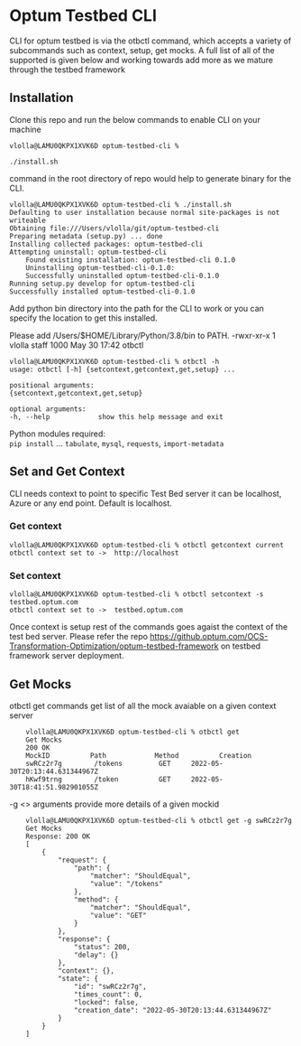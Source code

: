 # Optum Testbed CLI


CLI for optum testbed is via the otbctl command, which accepts a variety of subcommands such as context, setup, get mocks. 
A full list of all of the supported is given below and working towards add more as we mature through the testbed framework


## Installation 

Clone this repo and run the below commands to enable CLI on your machine

    vlolla@LAMU0QKPX1XVK6D optum-testbed-cli %      

    ./install.sh 

command in the root directory of repo would help to generate binary for the CLI.

    vlolla@LAMU0QKPX1XVK6D optum-testbed-cli % ./install.sh
    Defaulting to user installation because normal site-packages is not writeable
    Obtaining file:///Users/vlolla/git/optum-testbed-cli
    Preparing metadata (setup.py) ... done
    Installing collected packages: optum-testbed-cli
    Attempting uninstall: optum-testbed-cli
        Found existing installation: optum-testbed-cli 0.1.0
        Uninstalling optum-testbed-cli-0.1.0:
        Successfully uninstalled optum-testbed-cli-0.1.0
    Running setup.py develop for optum-testbed-cli
    Successfully installed optum-testbed-cli-0.1.0

Add python bin directory into the path for the CLI to work or you can specify the location to get this installed. 

Please add /Users/$HOME/Library/Python/3.8/bin to PATH.
-rwxr-xr-x  1 vlolla  staff  1000 May 30 17:42 otbctl


    vlolla@LAMU0QKPX1XVK6D optum-testbed-cli % otbctl -h
    usage: otbctl [-h] {setcontext,getcontext,get,setup} ...

    positional arguments:
    {setcontext,getcontext,get,setup}

    optional arguments:
    -h, --help            show this help message and exit

Python modules required:  
 `pip install` ... `tabulate`, `mysql`, `requests`, `import-metadata`

## Set and Get Context 

CLI needs context to point to specific Test Bed server it can be localhost, Azure or any end point. Default is localhost.


### Get context
    vlolla@LAMU0QKPX1XVK6D optum-testbed-cli % otbctl getcontext current
    otbctl context set to ->  http://localhost

### Set context

    vlolla@LAMU0QKPX1XVK6D optum-testbed-cli % otbctl setcontext -s testbed.optum.com
    otbctl context set to ->  testbed.optum.com

Once context is setup rest of the commands goes agaist the context of the test bed server. Please refer the repo https://github.optum.com/OCS-Transformation-Optimization/optum-testbed-framework on testbed framework server deployment.


## Get Mocks

otbctl get commands get list of all the mock avaiable on a given context server

        vlolla@LAMU0QKPX1XVK6D optum-testbed-cli % otbctl get  
        Get Mocks
        200 OK
        MockID          Path            Method          Creation
        swRCz2r7g        /tokens         GET     2022-05-30T20:13:44.631344967Z
        hKwf9trng        /token          GET     2022-05-30T18:41:51.982901055Z


-g <<mockid>> arguments  provide more details of a given mockid

        vlolla@LAMU0QKPX1XVK6D optum-testbed-cli % otbctl get -g swRCz2r7g
        Get Mocks
        Response: 200 OK
        [
            {
                "request": {
                    "path": {
                        "matcher": "ShouldEqual",
                        "value": "/tokens"
                    },
                    "method": {
                        "matcher": "ShouldEqual",
                        "value": "GET"
                    }
                },
                "response": {
                    "status": 200,
                    "delay": {}
                },
                "context": {},
                "state": {
                    "id": "swRCz2r7g",
                    "times_count": 0,
                    "locked": false,
                    "creation_date": "2022-05-30T20:13:44.631344967Z"
                }
            }
        ]